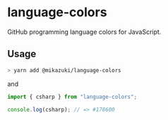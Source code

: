 # language-colors

GitHub programming language colors for JavaScript.

## Usage

```bash
> yarn add @mikazuki/language-colors
```

and 

```typescript
import { csharp } from "language-colors";

console.log(csharp); // => #178600
```